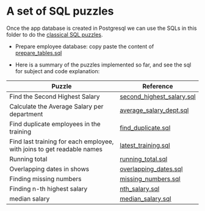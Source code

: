 # A set of SQL puzzles

Once the app database is created in Postgresql we can use the SQLs in this folder to do the [classical SQL puzzles](https://dev.to/binoy123/sql-puzzles-3mei).

* Prepare employee database: copy paste the content of [prepare_tables.sql](https://github.com/jbcodeforce/db-play/tree/master/postgresql/puzzles/prepare_tables.sql)

* Here is a summary of the puzzles implemented so far, and see the sql for subject and code explanation:

| Puzzle | Reference |
| --- | --- |
| Find the Second Highest Salary | [second_highest_salary.sql](https://github.com/jbcodeforce/db-play/tree/master/postgresql/puzzles/second_highest_salary.sql) |
| Calculate the Average Salary per department | [average_salary_dept.sql](https://github.com/jbcodeforce/db-play/tree/master/postgresql/puzzles/average_salary_dept.sql) |
| Find duplicate employees in the training | [find_duplicate.sql](https://github.com/jbcodeforce/db-play/tree/master/postgresql/puzzles/find_duplicate.sql) |
| Find last training for each employee, with joins to get readable names | [latest_training.sql](https://github.com/jbcodeforce/db-play/tree/master/postgresql/puzzles/last_training.sql) |
| Running total | [running_total.sql](https://github.com/jbcodeforce/db-play/tree/master/postgresql/puzzles/running_total.sql) |
| Overlapping dates in shows | [overlapping_dates.sql](https://github.com/jbcodeforce/db-play/tree/master/postgresql/puzzles/overlapping_dates.sql)
| Finding missing numbers | [missing_numbers.sql](https://github.com/jbcodeforce/db-play/tree/master/postgresql/puzzles/missing_numbers.sql) |
| Finding n-th highest salary | [nth_salary.sql](https://github.com/jbcodeforce/db-play/tree/master/postgresql/puzzles/nth_salary.sql) |
| median salary | [median_salary.sql](https://github.com/jbcodeforce/db-play/tree/master/postgresql/puzzles/median_salary.sql) |

